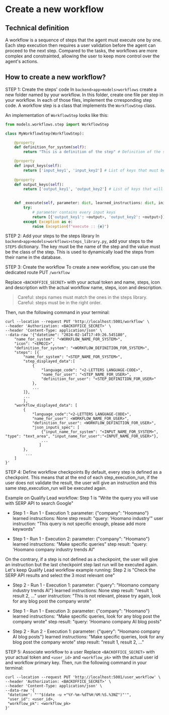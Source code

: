 # Create a new workflow

## Technical definition
A workflow is a sequence of steps that the agent must execute one by one. Each step execution then requires a user validation before the agent can proceed to the next step. 
Compared to the tasks, the workflows are more complex and constrainted, allowing the user to keep more control over the agent's actions.

## How to create a new workflow?

STEP 1: Create the steps' code
In `backend>app>models>workflows` create a new folder named by your workflow. In this folder, create one file per step in your workflow.
In each of those files, implement the crresponding step code.
A workflow step is a class that implements the `WorkflowStep` class. 

An implementation of `WorkflowStep` looks like this:
```python
from models.workflows.step import WorkflowStep        

class MyWorkflowStep(WorkflowStep):

    @property
    def definition_for_system(self):
        return "This is a definition of the step" # Definition of the step as used in prompts

    @property
    def input_keys(self):
        return ['input_key1', 'input_key2'] # List of keys that must be present in the input parameter
     
    @property
    def output_keys(self):
        return ['output_key1', 'output_key2'] # List of keys that will be present in the output parameter

    
    def _execute(self, parameter: dict, learned_instructions: dict, initial_parameter: dict, history: List[dict],  workflow_conversation: str):
        try: 
            # parameter contains every input keys
            return [{'output_key1': <output>, 'output_key2': <output>}] # output contains every output key
        except Exception as e:
            raise Exception(f"execute :: {e}")
```

STEP 2: Add your steps to the steps library
In `backend>app>models>workflows>steps_library.py`, add your steps to the `STEPS` dictionary. The key must be the name of the step and the value must be the class of the step. This is used to dynamically load the steps from their name in the database.

STEP 3: Create the workflow
To create a new workflow, you can use the dedicated route PUT `/workflow`

Replace `<BACKOFFICE_SECRET>` with your actual token and name, steps, icon and description with the actual workflow name, steps, icon and description.
> Careful: steps names must match the ones in the steps library.
> Careful: steps must be in the right order.

Then, run the following command in your terminal:

```shell
curl --location --request PUT 'http://localhost:5001/workflow' \
--header 'Authorization: <BACKOFFICE_SECRET>' \
--header 'Content-Type: application/json' \
--data-raw '{"datetime": "2024-02-14T17:49:26.545180",
    "name_for_system": "<WORKFLOW_NAME_FOR_SYSTEM>",
    "icon": "<EMOJI>",
    "definition_for_system": "<WORKFLOW_DEFINITION_FOR_SYSTEM>",
    "steps": [{
        "name_for_system": "<STEP_NAME_FOR_SYSTEM>",
        "step_displayed_data":[
            {
                "language_code": "<2-LETTERS LANGUAGE-CODE>",
                "name_for_user": "<STEP_NAME_FOR_USER>",
                "definition_for_user": "<STEP_DEFINITION_FOR_USER>"
            },
            ...
        ]},
        ...
        ],
    "workflow_displayed_data": [
        {   
            "language_code":"<2-LETTERS LANGUAGE-CODE>",
            "name_for_user": <WORKFLOW_NAME_FOR_USER>",
            "definition_for_user": <WORKFLOW_DEFINITION_FOR_USER>",
            "json_inputs_spec": [
                {"input_name_for_system": "<INPUT_NAME_FOR_SYSTEM>", "type": "text_area", "input_name_for_user":"<INPUT_NAME_FOR_USER>"},
                ...
               ]
        },
         ...
    ]
}'
```

STEP 4: Define workflow checkpoints
By default, every step is defined as a checkpoint. This means that at the end of each step_execution_run, if the user does not validate the result, the user will give an instruction and this same step_execution_run will be executed again.

Example on Qualify Lead workflow:
Step 1 is "Write the query you will use with SERP API to search Google"

- Step 1 - Run 1 - Execution 1:
        parameter: {"company": "Hoomano"}
        learned instructions: None
        step result:  "query: 'Hoomano industry'"
        <USER DOES NOT VALIDATE>
        user instruction: "This query is not specific enough, please add more keywords"
        
- Step 1 - Run 1 - Execution 2: 
        parameter: {"company": "Hoomano"}
        learned instructions: "Make specific queries"
        step result:  "query: 'Hoomano company industry trends AI"
        <USER VALIDATES>
        
On the contrary, if a step is not defined as a checkpoint, the user will give an instruction but the last checkpoint step last run will be executed again.
Let's keep Qualify Lead workflow example running:
Step 2 is "Check the SERP API results and select the 3 most relevant one"

- Step 2 - Run 1 - Execution 1:
        parameter: {"query": "Hoomano company industry trends AI"}
        learned instructions: None
        step result:  "result 1, result 2, ..."
        <USER DOES NOT VALIDATE>
        user instruction: "This is not relevant, please try again, look for any blog post the company wrote"

- Step 1 - Run 1 - Execution 3:
        parameter: {"company": "Hoomano"}
        learned instructions: "Make specific queries, look for any blog post the company wrote"
        step result:  "query: 'Hoomano company AI blog posts"
        <USER VALIDATES>

- Step 2 - Run 2 - Execution 1:
        parameter: {"query": "Hoomano company AI blog posts"}
        learned instructions: "Make specific queries, look for any blog post the company wrote"
        step result:  "result 1, result 2, ..."
        <USER VALIDATES>

STEP 5: Associate workflow to a user
Replace `<BACKOFFICE_SECRET>` with your actual token and `<user_id>` and `<workflow_pk>` with the actual user id and workflow primary key.
Then, run the following command in your terminal:

```shell
curl --location --request PUT 'http://localhost:5001/user_workflow' \
--header 'Authorization: <BACKOFFICE_SECRET>' \
--header 'Content-Type: application/json' \
--data-raw '{
 "datetime": "'"$(date -u +"%Y-%m-%dT%H:%M:%S.%3NZ")"'",
 "user_id": <user_id>,
 "workflow_pk": <workflow_pk>
}'
```




